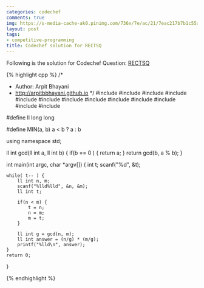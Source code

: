```yaml
---
categories: codechef
comments: true
img: https://s-media-cache-ak0.pinimg.com/736x/7e/ac/21/7eac217b7b1c55ab7fd56758e4e181be.jpg
layout: post
tags:
- competitive-programming
title: Codechef solution for RECTSQ
---
```


Following is the solution for Codechef Question: [RECTSQ](https://www.codechef.com/problems/RECTSQ)

{% highlight cpp %}
/*
 *  Author: Arpit Bhayani
 *  http://arpitbbhayani.github.io
 */
#include <cmath>
#include <cstdio>
#include <cstdlib>
#include <climits>
#include <deque>
#include <iostream>
#include <list>
#include <limits>
#include <map>
#include <queue>
#include <set>
#include <stack>
#include <vector>

#define ll long long

#define MIN(a, b) a < b ? a : b

using namespace std;

ll int gcd(ll int a, ll int b) {
    if(b == 0 ) {
        return a;
    }
    return gcd(b, a % b);
}

int main(int argc, char *argv[]) {
    int t;
    scanf("%d", &t);

    while( t-- ) {
        ll int n, m;
        scanf("%lld%lld", &n, &m);
        ll int t;

        if(n < m) {
            t = n;
            n = m;
            m = t;
        }

        ll int g = gcd(n, m);
        ll int answer = (n/g) * (m/g);
        printf("%lld\n", answer);
    }
    return 0;
}

{% endhighlight %}
